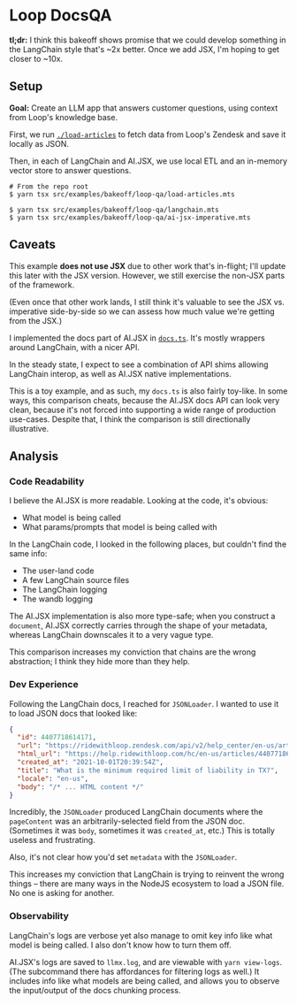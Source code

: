 # Loop DocsQA
**tl;dr:** I think this bakeoff shows promise that we could develop something in the LangChain style that's ~2x better. Once we add JSX, I'm hoping to get closer to ~10x.

## Setup
**Goal:** Create an LLM app that answers customer questions, using context from Loop's knowledge base.

First, we run [`./load-articles`](./load-articles.mts) to fetch data from Loop's Zendesk and save it locally as JSON.

Then, in each of LangChain and AI.JSX, we use local ETL and an in-memory vector store to answer questions.

```
# From the repo root
$ yarn tsx src/examples/bakeoff/loop-qa/load-articles.mts

$ yarn tsx src/examples/bakeoff/loop-qa/langchain.mts
$ yarn tsx src/examples/bakeoff/loop-qa/ai-jsx-imperative.mts
```

## Caveats
This example **does not use JSX** due to other work that's in-flight; I'll update this later with the JSX version. However, we still exercise the non-JSX parts of the framework.

(Even once that other work lands, I still think it's valuable to see the JSX vs. imperative side-by-side so we can assess how much value we're getting from the JSX.)

I implemented the docs part of AI.JSX in [`docs.ts`](../../../lib/docs.ts). It's mostly wrappers around LangChain, with a nicer API.

In the steady state, I expect to see a combination of API shims allowing LangChain interop, as well as AI.JSX native implementations. 

This is a toy example, and as such, my `docs.ts` is also fairly toy-like. In some ways, this comparison cheats, because the AI.JSX docs API can look very clean, because it's not forced into supporting a wide range of production use-cases. Despite that, I think the comparison is still directionally illustrative.

## Analysis
### Code Readability
I believe the AI.JSX is more readable. Looking at the code, it's obvious:
* What model is being called
* What params/prompts that model is being called with

In the LangChain code, I looked in the following places, but couldn't find the same info:
* The user-land code
* A few LangChain source files
* The LangChain logging
* The wandb logging

The AI.JSX implementation is also more type-safe; when you construct a `document`, AI.JSX correctly carries through the
shape of your metadata, whereas LangChain downscales it to a very vague type.

This comparison increases my conviction that chains are the wrong abstraction; I think they hide more than they help.

### Dev Experience
Following the LangChain docs, I reached for `JSONLoader`. I wanted to use it to load JSON docs that looked like:

```json
{
  "id": 4407718614171,
  "url": "https://ridewithloop.zendesk.com/api/v2/help_center/en-us/articles/4407718614171.json",
  "html_url": "https://help.ridewithloop.com/hc/en-us/articles/4407718614171-What-is-the-minimum-required-limit-of-liability-in-TX-",
  "created_at": "2021-10-01T20:39:54Z",
  "title": "What is the minimum required limit of liability in TX?",
  "locale": "en-us",
  "body": "/* ... HTML content */"
}
```

Incredibly, the `JSONLoader` produced LangChain documents where the `pageContent` was an arbitrarily-selected field from the JSON doc. (Sometimes it was `body`, sometimes it was `created_at`, etc.) This is totally useless and frustrating.

Also, it's not clear how you'd set `metadata` with the `JSONLoader`.

This increases my conviction that LangChain is trying to reinvent the wrong things – there are many ways in the NodeJS ecosystem to load a JSON file. No one is asking for another.

### Observability
LangChain's logs are verbose yet also manage to omit key info like what model is being called. I also don't know how to turn them off.

AI.JSX's logs are saved to `llmx.log`, and are viewable with `yarn view-logs`. (The subcommand there has affordances for filtering logs as well.) It includes info like what models are being called, and allows you to observe the input/output of the docs chunking process.
